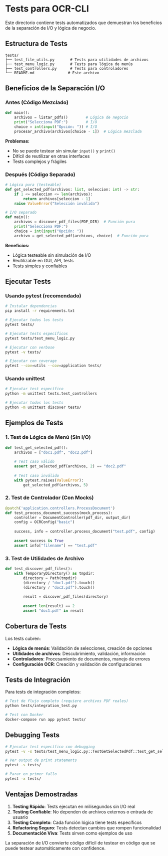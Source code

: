 # Tests para OCR-CLI

Este directorio contiene tests automatizados que demuestran los beneficios de la separación de I/O y lógica de negocio.

## Estructura de Tests

```
tests/
├── test_file_utils.py       # Tests para utilidades de archivos
├── test_menu_logic.py       # Tests para lógica de menús
├── test_controllers.py      # Tests para controladores
└── README.md               # Este archivo
```

## Beneficios de la Separación I/O

### Antes (Código Mezclado)
```python
def main():
    archivos = listar_pdfs()        # Lógica de negocio
    print("Selecciona PDF:")        # I/O
    choice = int(input("Opción: ")) # I/O
    procesar_archivo(archivos[choice - 1])  # Lógica mezclada
```

**Problemas:**
-  No se puede testear sin simular `input()` y `print()`
-  Difícil de reutilizar en otras interfaces
-  Tests complejos y frágiles

###  Después (Código Separado)
```python
# Lógica pura (testeable)
def get_selected_pdf(archivos: list, seleccion: int) -> str:
    if 1 <= seleccion <= len(archivos):
        return archivos[seleccion - 1]
    raise ValueError("Selección inválida")

# I/O separado
def main():
    archivos = discover_pdf_files(PDF_DIR)  # Función pura
    print("Selecciona PDF:")
    choice = int(input("Opción: "))
    archivo = get_selected_pdf(archivos, choice)  # Función pura
```

**Beneficios:**
-  Lógica testeable sin simulación de I/O
-  Reutilizable en GUI, API, tests
-  Tests simples y confiables

## Ejecutar Tests

### Usando pytest (recomendado)
```bash
# Instalar dependencias
pip install -r requirements.txt

# Ejecutar todos los tests
pytest tests/

# Ejecutar tests específicos
pytest tests/test_menu_logic.py

# Ejecutar con verbose
pytest -v tests/

# Ejecutar con coverage
pytest --cov=utils --cov=application tests/
```

### Usando unittest
```bash
# Ejecutar test específico
python -m unittest tests.test_controllers

# Ejecutar todos los tests
python -m unittest discover tests/
```

## Ejemplos de Tests

### 1. Test de Lógica de Menú (Sin I/O)
```python
def test_get_selected_pdf():
    archivos = ["doc1.pdf", "doc2.pdf"]
    
    # Test caso válido
    assert get_selected_pdf(archivos, 2) == "doc2.pdf"
    
    # Test caso inválido
    with pytest.raises(ValueError):
        get_selected_pdf(archivos, 5)
```

### 2. Test de Controlador (Con Mocks)
```python
@patch('application.controllers.ProcessDocument')
def test_process_document_success(mock_process):
    controller = DocumentController(pdf_dir, output_dir)
    config = OCRConfig("basic")
    
    success, info = controller.process_document("test.pdf", config)
    
    assert success is True
    assert info["filename"] == "test.pdf"
```

### 3. Test de Utilidades de Archivo
```python
def test_discover_pdf_files():
    with TemporaryDirectory() as tmpdir:
        directory = Path(tmpdir)
        (directory / "doc1.pdf").touch()
        (directory / "doc2.pdf").touch()
        
        result = discover_pdf_files(directory)
        
        assert len(result) == 2
        assert "doc1.pdf" in result
```

## Cobertura de Tests

Los tests cubren:

-  **Lógica de menús**: Validación de selecciones, creación de opciones
-  **Utilidades de archivos**: Descubrimiento, validación, información
-  **Controladores**: Procesamiento de documentos, manejo de errores
-  **Configuración OCR**: Creación y validación de configuraciones

## Tests de Integración

Para tests de integración completos:

```bash
# Test de flujo completo (requiere archivos PDF reales)
python tests/integration_test.py

# Test con Docker
docker-compose run app pytest tests/
```

## Debugging Tests

```bash
# Ejecutar test específico con debugging
pytest -v -s tests/test_menu_logic.py::TestGetSelectedPdf::test_get_selected_pdf_valid_selection

# Ver output de print statements
pytest -s tests/

# Parar en primer fallo
pytest -x tests/
```

## Ventajas Demostradas

1. **Testing Rápido**: Tests ejecutan en milisegundos sin I/O real
2. **Testing Confiable**: No dependen de archivos externos o entrada de usuario
3. **Testing Completo**: Cada función lógica tiene tests específicos
4. **Refactoring Seguro**: Tests detectan cambios que rompen funcionalidad
5. **Documentación Viva**: Tests sirven como ejemplos de uso

La separación de I/O convierte código difícil de testear en código que se puede testear automáticamente con confidence.
